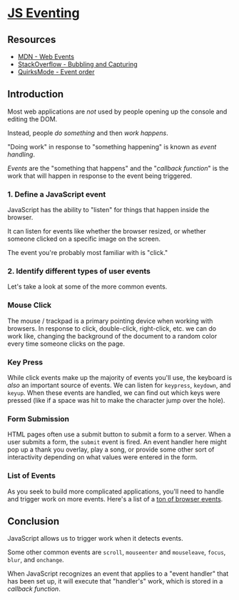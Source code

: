 # [JS Eventing](https://learn.co/tracks/online-software-engineering-structured/front-end-web-programming/recognizing-javascript-events/javascript-eventing)

## Resources

- [MDN - Web Events][MDN]
- [StackOverflow - Bubbling and Capturing][SO]
- [QuirksMode - Event order][QM]

[instructions]: http://help.learn.co/workflow-tips/github/how-to-manually-open-a-lab
[help-center]: http://help.learn.co/the-learn-ide/common-ide-questions/viewing-html-pages-in-the-learn-ide
[MDN]: https://developer.mozilla.org/en-US/docs/Web/Events
[SO]: http://stackoverflow.com/questions/4616694/what-is-event-bubbling-and-capturing
[QM]: http://www.quirksmode.org/js/events_order.html
[list]: http://help.dottoro.com/larrqqck.php

## Introduction

Most web applications are _not_ used by people opening up the console and editing the DOM. 

Instead, people _do something_ and then _work happens_.

"Doing work" in response to "something happening" is known as _event handling_.

_Events_ are the "something that happens" and the "_callback function_" is the work that will happen in response to the event being triggered.

### 1. Define a JavaScript event

JavaScript has the ability to "listen" for things that happen inside the browser.

It can listen for events like whether the browser resized, or
whether someone clicked on a specific image on the screen.

The event you're probably most familiar with is "click."

### 2. Identify different types of user events

Let's take a look at some of the more common events.

### Mouse Click

The mouse / trackpad is a primary pointing device when working with
browsers. In response to click, double-click, right-click, etc. we
can do work like, changing the background of the document to a random
color every time someone clicks on the page.

### Key Press

While click events make up the majority of events you'll use, the
keyboard is _also_ an important source of events. We can listen
for `keypress`, `keydown`, and `keyup`. When these events are handled,
we can find out which keys were pressed (like if a space was hit to make
the character jump over the hole).

### Form Submission

HTML pages often use a submit button to submit a form to a server. When a user
submits a form, the `submit` event is fired. An event handler here might pop up
a thank you overlay, play a song, or provide some other sort of interactivity 
depending on what values were entered in the form.

### List of Events

As you seek to build more complicated applications, you'll need to handle and
trigger work on more events. Here's a list of a [ton of browser
events][list].

## Conclusion

JavaScript allows us to trigger work when it detects events.

Some other common events are `scroll`, `mouseenter` and `mouseleave`, `focus`, `blur`,  and `onchange`. 

When JavaScript recognizes an event that applies to a "event handler" that has been set up, it will execute that "handler's" work, which is stored in a _callback function_.